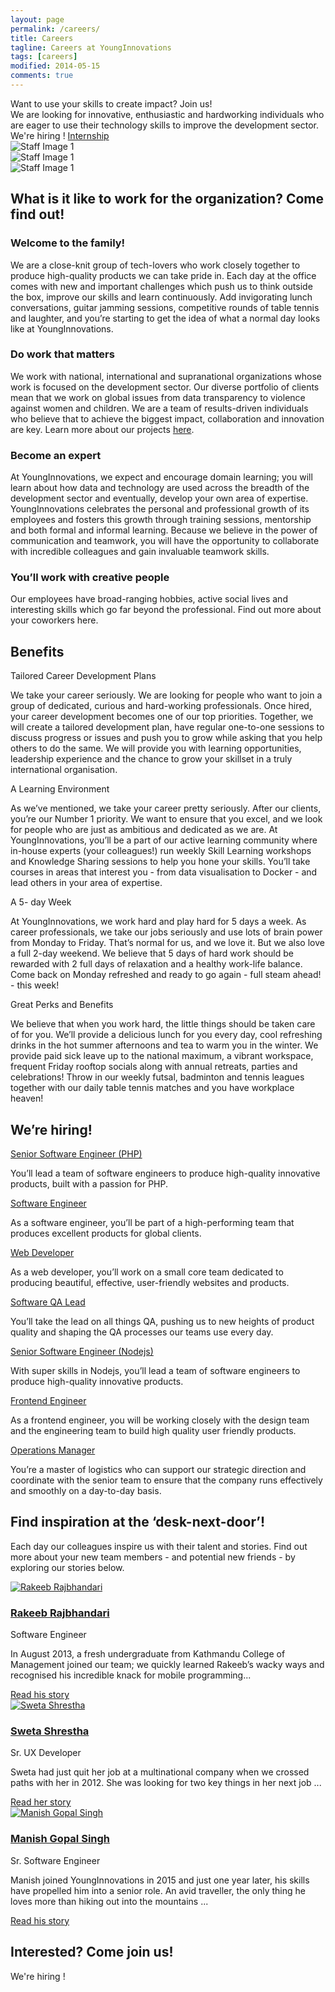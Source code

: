 ```yaml
---
layout: page
permalink: /careers/
title: Careers
tagline: Careers at YoungInnovations
tags: [careers]
modified: 2014-05-15
comments: true
---
```


<div class="career-wrapper ">
    <div class="tagline layout">
        Want to use your skills to create impact? Join us!
    </div>
    <div class="career-info">
        <div class="layout">
           We are looking for innovative, enthusiastic and hardworking individuals who are eager to use their technology skills to improve the development sector.
        </div>
        <div class="hiring-btn">
            <a id="professional-sectionlink" class="dev-btn">We're hiring !</a>
            <a href="/internship" class="intern-btn">Internship</a>
        </div>
    </div>
    <div class="art-animate-wrap clearfix">
        <div class="wow slideInLeft art-1" data-wow-duration="1.5s" data-wow-delay="1s">
            <img src="/images/career/ic_career-art-1.svg" alt="Staff Image 1" />
        </div>
        <div class="wow bounceInUp art-2" data-wow-duration="0.7s" data-wow-delay="1s">
            <img src="/images/career/ic_career-art-2.svg" alt="Staff Image 1" />
        </div>
        <div class="wow slideInRight art-3" data-wow-duration="2s" data-wow-delay="1s">
            <img src="/images/career/ic_career-art-3.svg" alt="Staff Image 1" />
        </div>
    </div>
</div>
<div class="career-explore">
    <div class="career-title-wrap">
        <h2 class="career-title">What is it like to work for the organization? Come find out!</h2>
    </div>
    <div class="career-explore__moment">
        <div class="career-explore__moment-description">
            <div class="right-floated">
                <div>
                    <h3 class="career-explore__moment-title">Welcome to the family!</h3>
                                    <p>We are a close-knit group of tech-lovers who work closely together to produce high-quality products we can take pride in. 
                                       Each day at the office comes with new and important challenges which push us to think outside the box, improve our skills and learn continuously. Add invigorating lunch conversations, guitar jamming sessions, competitive rounds of table tennis and laughter, and you’re starting to get the idea of what a normal day looks like at YoungInnovations. </p>
                </div>
            </div>
        </div>    
    </div>
    <div class="career-explore__moment">
            <div class="career-explore__moment-description">
                <div class="left-floated">
                    <div>
                        <h3 class="career-explore__moment-title">Do work that matters</h3>
                                        <p>We work with national, international and supranational organizations whose work is focused on the development sector. Our diverse portfolio of clients  mean that we work on global issues from data transparency to violence against women and children. We are a team of results-driven individuals who believe that to achieve the biggest impact, collaboration and innovation are key. Learn more about our projects <a href="/work">here</a>.</p>
                    </div>
                </div>
            </div>    
        </div>
        <div class="career-explore__moment">
                <div class="career-explore__moment-description">
                    <div class="right-floated">
                        <div>
                            <h3 class="career-explore__moment-title">Become an expert</h3>
                            <p>At YoungInnovations, we expect and encourage domain learning; you will learn about how data and technology are used across  the breadth of the development sector and eventually, develop your own area of expertise. YoungInnovations celebrates the personal and professional growth of its employees and fosters this growth through training sessions, mentorship and both formal and informal learning. Because we believe in the power of communication and teamwork, you will have the opportunity to collaborate with incredible colleagues and gain invaluable teamwork skills.</p>
                        </div>
                    </div>
                </div>    
            </div>
            <div class="career-explore__moment">
                    <div class="career-explore__moment-description">
                        <div class="left-floated">
                            <div>
                                <h3 class="career-explore__moment-title">You’ll work with creative people</h3>
                                <p>Our employees have broad-ranging hobbies, active social lives and interesting skills which go far beyond the professional. Find out more about  your coworkers <a id="career-motivatorslink" class="here">here</a>. </p>
                            </div>
                        </div>
                    </div>    
                </div>
</div>    

<div class="career-benefits">
    <div class="wrap-960">
        <h2 class="career-title">Benefits</h2>
        <div class="benefits-wrap clearfix">
            <div class="benefits-wrap__list">
                <div class="benefits-wrap__list-content">
                    <span class="benefits-wrap-title">Tailored Career Development Plans</span>
                    <p>We take your career seriously. We are looking for people who want to join a group of dedicated, curious and hard-working professionals. Once hired, your career development becomes one of our top priorities. Together, we will create a tailored development plan, have regular one-to-one sessions to discuss progress or issues and push you to grow while asking that you help others to do the same. We will provide you with learning opportunities, leadership experience and the chance to grow your skillset in a truly international organisation. </p>    
                </div>    
            </div>
            <div class="benefits-wrap__list">
                <div class="benefits-wrap__list-content">
                    <span class="benefits-wrap-title">A Learning Environment</span>
                    <p>As we’ve mentioned, we take your career pretty seriously. After our clients, you’re our Number 1 priority. We want to ensure that you excel, and we look for people who are just as ambitious and dedicated as we are. At YoungInnovations, you’ll be a part of our active learning community where in-house experts (your colleagues!) run weekly  Skill Learning workshops and Knowledge Sharing sessions to help you hone your skills. You’ll take courses in areas that interest you - from data visualisation to Docker - and lead others in your area of expertise.</p>    
                </div>    
            </div>
            <div class="benefits-wrap__list">
                <div class="benefits-wrap__list-content">
                    <span class="benefits-wrap-title">A 5- day Week</span>
                    <p>At YoungInnovations, we work hard and play hard for 5 days a week. As career professionals, we take our jobs seriously and use lots of brain power from Monday to Friday. That’s normal for us, and we love it. But we also love a full 2-day weekend. We believe that 5 days of hard work should be rewarded with 2 full days of relaxation and a healthy work-life balance. Come back on Monday refreshed and ready to go again - full steam ahead! - this week!</p>    
                </div>    
            </div>
            <div class="benefits-wrap__list">
                <div class="benefits-wrap__list-content">
                    <span class="benefits-wrap-title">Great Perks and Benefits</span>
                    <p>We believe that when you work hard, the little things should be taken care of for you. We’ll provide a delicious lunch for you every day, cool refreshing drinks in the hot summer afternoons and tea to warm you in the winter.  We provide paid sick leave up to the national maximum, a vibrant workspace, frequent Friday rooftop socials along with annual retreats, parties and celebrations!  Throw in our weekly futsal, badminton and tennis leagues together with our daily table tennis matches and you have workplace heaven!</p>    
                </div>    
            </div>            
        </div>
    </div>    
</div>
<div id="professional-section" class="profession-section">
    <div class="wrap-960">
    <h2 class="career-title">We’re hiring!</h2>
        <div class="profession-list">
            <div class="wow fadeInUp profession-list__item" data-wow-duration="0.5s" data-wow-delay="0.5s">
                <a class="profession-list__item-title" href="/job-detail/senior-software-engineer-php">Senior Software Engineer (PHP)</a>
                <p class="description">You’ll lead a team of software engineers to produce high-quality innovative products, built with a passion for PHP.</p>  
            </div>
            <div class="wow fadeInUp profession-list__item" data-wow-duration="0.5s" data-wow-delay="0.5s">
                <a class="profession-list__item-title" href="/job-detail/software-engineer">Software Engineer</a>
                <p class="description">As a software engineer, you’ll be part of a high-performing team that produces excellent products for global clients.</p>  
            </div>
            <div class="wow fadeInUp profession-list__item" data-wow-duration="0.5s" data-wow-delay="0.5s">
                <a class="profession-list__item-title" href="/job-detail/web-developer">Web Developer</a>
                <p class="description">As a web developer, you’ll work on a small core team dedicated to producing beautiful, effective, user-friendly websites and products.</p>  
            </div>
            <div class="wow fadeInUp profession-list__item" data-wow-duration="0.5s" data-wow-delay="0.5s">
                <a class="profession-list__item-title" href="/job-detail/software-QA-lead">Software QA Lead</a>
                <p class="description">You’ll take the lead on all things QA, pushing us to new heights of product quality and shaping the QA processes our teams use every day.</p>  
            </div>
            <div class="wow fadeInUp profession-list__item" data-wow-duration="0.5s" data-wow-delay="0.5s">
                <a class="profession-list__item-title" href="/job-detail/senior-software-engnineer-node">Senior Software Engineer (Nodejs)</a>
                <p class="description">With super skills in Nodejs, you’ll lead a team of software engineers to produce high-quality innovative products.</p>  
            </div>
            <div class="wow fadeInUp profession-list__item" data-wow-duration="0.5s" data-wow-delay="0.5s">
                <a class="profession-list__item-title" href="/job-detail/frontend-engineer">Frontend Engineer</a>
                <p class="description">As a frontend engineer, you will be working closely with the design team and the engineering team to build high quality user friendly products.</p>  
            </div>
            <div class="wow fadeInUp profession-list__item" data-wow-duration="0.5s" data-wow-delay="0.5s">
                <a class="profession-list__item-title" href="/job-detail/operation-manager">Operations Manager</a>
                <p class="description">You’re a master of logistics who can support our strategic direction and coordinate with the senior team to ensure that the company runs effectively and smoothly on a day-to-day basis.</p>  
            </div>
        </div>
    </div>
</div>
<div id="career-motivators" class="career-motivators">
    <div class="wrap-960">
        <h2 class="career-title">Find inspiration at the ‘desk-next-door’!</h2>
        <p>Each day our colleagues inspire us with their talent and stories. Find out more about your new team members - and potential new friends - by exploring our stories below.</p>
        <div class="motivators-story-card-wrap clearfix">
            <div class="wow fadeInUp motivators-story-card-wrap__list" data-wow-duration="0.5s" data-wow-delay="0.5s">
                <a class="title" href="https://blog.yipl.com.np/meet-rakeeb-rajbhandari-9e86d07349e6#.r8738720n">
                    <img src="/images/staffs/Rakeeb.png" alt="Rakeeb Rajbhandari" >
                    <h3 class="motivators-story-card-wrap__list-name">Rakeeb Rajbhandari</h3>
                </a>
                <span class="motivators-story-card-wrap__list-profession">Software Engineer</span>
                <p class="motivators-story-card-wrap__list-story">In August 2013, a fresh undergraduate from Kathmandu College of Management joined our team; we quickly learned Rakeeb’s wacky ways and recognised his incredible knack for mobile programming...</p>
                <a class="story-btn" href="https://blog.yipl.com.np/meet-rakeeb-rajbhandari-9e86d07349e6#.r8738720n">Read his story</a>
            </div>
            <div class="wow fadeInUp motivators-story-card-wrap__list" data-wow-duration="0.5s" data-wow-delay="0.5s">
                <a class="title" href="https://blog.yipl.com.np/meet-sweta-shrestha-71070057841e#.yygmbmqcp">
                    <img src="/images/staffs/Sweta.png" alt="Sweta Shrestha" />
                    <h3 class="motivators-story-card-wrap__list-name">Sweta Shrestha</h3>
                </a>
                <span class="motivators-story-card-wrap__list-profession">Sr. UX Developer</span>
                <p class="motivators-story-card-wrap__list-story">Sweta had just quit her job at a multinational company when we crossed paths with her in 2012. She was looking for two key things in her next job ...</p>
                <a class="story-btn" href="https://blog.yipl.com.np/meet-sweta-shrestha-71070057841e#.yygmbmqcp">Read her story</a>
            </div>
            <div class="wow fadeInUp motivators-story-card-wrap__list" data-wow-duration="0.5s" data-wow-delay="0.5s">
                <a class="title" href="https://blog.yipl.com.np/meet-manish-gopal-singh-6eab0d779b4b#.lxmi7i16y">
                    <img src="/images/staffs/Manish.png" alt="Manish Gopal Singh" >
                    <h3 class="motivators-story-card-wrap__list-name">Manish Gopal Singh</h3>
                </a>
                <span class="motivators-story-card-wrap__list-profession">Sr. Software Engineer</span>
                <p class="motivators-story-card-wrap__list-story">Manish joined YoungInnovations in 2015 and just one year later, his skills have propelled him into a senior role. An avid traveller, the only thing he loves more than hiking out into the mountains ...</p>
                <a class="story-btn" href="https://blog.yipl.com.np/meet-manish-gopal-singh-6eab0d779b4b#.lxmi7i16y">Read his story</a>
            </div>
        </div>
    </div>        
</div>

<div class="join-us">
    <div class="wrap-960">
        <h2 class="career-title">Interested? Come join us!</h2>
        <div class="hiring-btn">
            <a id="professional-sectionlink" class="dev-btn">We're hiring !</a>
            <!--<a href="#" class="intern-btn">Internship</a>-->
        </div>
    </div>
</div>

